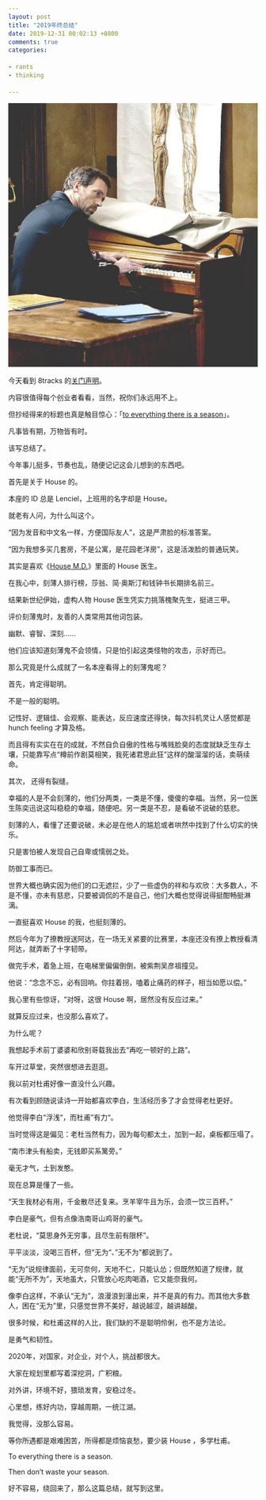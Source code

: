 ```yaml
---
layout: post
title: "2019年终总结"
date: 2019-12-31 00:02:13 +0800
comments: true
categories: 

- rants
- thinking

---
```


![Hosue M.D.](/downloads/images/2019_12/house.jpg "Don't touch me...")

今天看到 8tracks 的[关门声明](https://blog.8tracks.com/2019/12/26/to-everything-there-is-a-season/)。

内容很值得每个创业者看看，当然，祝你们永远用不上。

但抄经得来的标题也真是触目惊心：「[to everything there is a season](http://www.transcripture.com/english-chinese-ecclesiastes-3.html)」。

凡事皆有期，万物皆有时。

该写总结了。

今年事儿挺多，节奏也乱，随便记记这会儿想到的东西吧。

首先是关于 House 的。

本座的 ID 总是 Lenciel，上班用的名字却是 House。

就老有人问，为什么叫这个。

“因为发音和中文名一样，方便国际友人”，这是严肃脸的标准答案。

“因为我想多买几套房，不是公寓，是花园老洋房”，这是活泼脸的普通玩笑。

其实是喜欢《[House M.D.](https://movie.douban.com/subject/1442129/)》里面的 House 医生。

在我心中，刻薄人排行榜，莎翁、简·奥斯汀和钱钟书长期排名前三。

结果新世纪伊始，虚构人物 House 医生凭实力挑落槐聚先生，挺进三甲。

评价刻薄鬼时，友善的人类常用其他词包装。

幽默、睿智、深刻……

他们应该知道刻薄鬼不会领情，只是怕引起这类怪物的攻击，示好而已。

那么究竟是什么成就了一名本座看得上的刻薄鬼呢？

首先，肯定得聪明。

不是一般的聪明。

记性好、逻辑佳、会观察、能表达，反应速度还得快，每次抖机灵让人感觉都是 hunch feeling 才算及格。

而且得有实实在在的成就，不然自负自傲的性格与嘴贱脸臭的态度就缺乏生存土壤，只能靠写点“樽前作剧莫相笑，我死诸君思此狂”这样的酸溜溜的话，卖萌续命。

其次， 还得有裂缝。

幸福的人是不会刻薄的，他们分两类，一类是不懂，傻傻的幸福。当然，另一位医生陈奕迅说这叫稳稳的幸福，随便吧。另一类是不忍，是看破不说破的慈悲。

刻薄的人，看懂了还要说破，未必是在他人的尴尬或者哄然中找到了什么切实的快乐。

只是害怕被人发现自己自卑或懦弱之处。

防御工事而已。

世界大概也确实因为他们的口无遮拦，少了一些虚伪的祥和与欢欣：大多数人，不是不懂，亦未有慈悲，只要被调侃的不是自己，他们大概也觉得说得挺酣畅挺淋漓。

一直挺喜欢 House 的我，也挺刻薄的。

然后今年为了撩教授送阿达，在一场无关紧要的比赛里，本座还没有撩上教授看清阿达，就弄断了十字韧带。

做完手术，着急上班，在电梯里偏偏倒倒，被紫荆吴彦祖撞见。

他说：“念念不忘，必有回响。你拄着拐，嗑着止痛药的样子，相当如愿以偿。”

我心里有些惊讶，“对呀，这很 House 啊，居然没有反应过来。”

就算反应过来，也没那么喜欢了。

为什么呢？

我想起手术前丁婆婆和欣别哥载我出去“再吃一顿好的上路”。

车开过草堂，突然很想进去逛逛。

我以前对杜甫好像一直没什么兴趣。

有次看到顾随说读诗一开始都喜欢李白，生活经历多了才会觉得老杜更好。

他觉得李白“浮浅“，而杜甫”有力“。

当时觉得这是偏见：老杜当然有力，因为每句都太土，加到一起，桌板都压塌了。

“南市津头有船卖，无钱即买系篱旁。”

毫无才气，土到发憨。

现在总算是懂了一些。

“天生我材必有用，千金散尽还复来。烹羊宰牛且为乐，会须一饮三百杯。”

李白是豪气，但有点像浩南哥山鸡哥的豪气。

老杜说，“莫思身外无穷事，且尽生前有限杯”。

平平淡淡，没喝三百杯，但“无为“、”无不为”都说到了。

“无为”说规律面前，无可奈何，天地不仁，只能认怂；但既然知道了规律，就能“无所不为”，天地虽大，只管放心吃肉喝酒，它又能奈我何。

像李白这样，不承认“无为”，浪漫浪到漫出来，并不是真的有力。而其他大多数人，困在“无为”里，只感觉世界不美好，越说越涩，越讲越酸。

很多时候，和杜甫这样的人比，我们缺的不是聪明伶俐，也不是方法论。

是勇气和韧性。

2020年，对国家，对企业，对个人，挑战都很大。

大家在规划里都写着深挖洞，广积粮。

对外讲，环境不好，猥琐发育，安稳过冬。

心里想，练好内功，穿越周期，一统江湖。

我觉得，没那么容易。

等你所遇都是艰难困苦，所得都是烦恼哀愁，要少装 House ，多学杜甫。
 
To everything there is a season.

Then don’t waste your season.

好不容易，绕回来了，那么这篇总结，就写到这里。